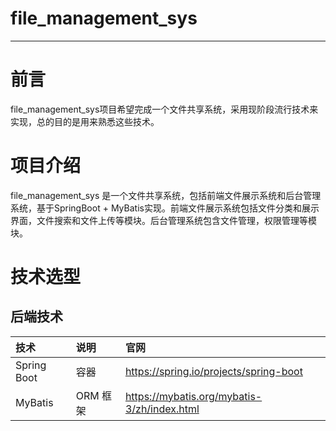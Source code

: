 # file_management_sys
-------------------------


# 前言
file_management_sys项目希望完成一个文件共享系统，采用现阶段流行技术来实现，总的目的是用来熟悉这些技术。

# 项目介绍
file_management_sys 是一个文件共享系统，包括前端文件展示系统和后台管理系统，基于SpringBoot + MyBatis实现。前端文件展示系统包括文件分类和展示界面，文件搜索和文件上传等模块。后台管理系统包含文件管理，权限管理等模块。


# 技术选型
## 后端技术

| 技术   | 说明    | 官网    |
| :----------- | :-----------  | :----------- |
| Spring Boot    | 容器     |  https://spring.io/projects/spring-boot     |
| MyBatis | ORM 框架 | https://mybatis.org/mybatis-3/zh/index.html|
